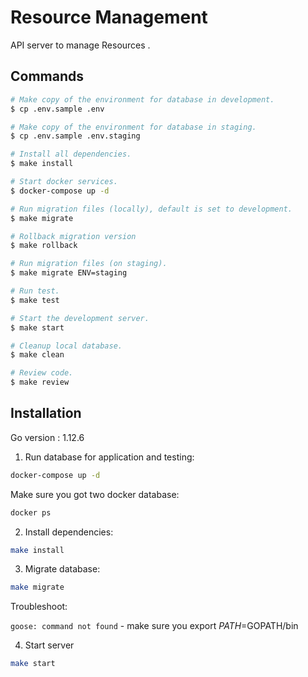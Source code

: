 # Resource Management
API server to manage Resources .

## Commands

```bash
# Make copy of the environment for database in development.
$ cp .env.sample .env

# Make copy of the environment for database in staging.
$ cp .env.sample .env.staging

# Install all dependencies.
$ make install

# Start docker services.
$ docker-compose up -d

# Run migration files (locally), default is set to development.
$ make migrate

# Rollback migration version
$ make rollback

# Run migration files (on staging).
$ make migrate ENV=staging

# Run test.
$ make test

# Start the development server.
$ make start

# Cleanup local database.
$ make clean

# Review code.
$ make review
```

## Installation

Go version : 1.12.6

1. Run database for application and testing:
```bash
docker-compose up -d
```

Make sure you got two docker database:
```bash
docker ps 
```

2. Install dependencies:
```bash
make install
```

3. Migrate database:
```bash
make migrate
```

Troubleshoot:

`goose: command not found` - make sure you export $PATH=$GOPATH/bin

4. Start server
```bash
make start
```
